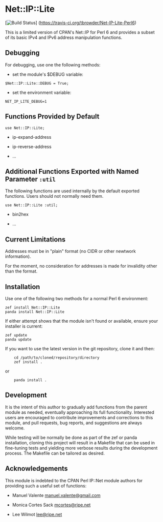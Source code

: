 # Net::IP::Lite

[![Build Status](https://travis-ci.org/tbrowder/Net-IP-Lite-Perl6.svg?branch=master)]
  (https://travis-ci.org/tbrowder/Net-IP-Lite-Perl6)

This is a limited version of CPAN's Net::IP for Perl 6 and provides a
subset of its basic IPv4 and IPv6 address manipulation functions.

## Debugging

For debugging, use one the following methods:

- set the module's $DEBUG variable:

```
$Net::IP::Lite::DEBUG = True;
```

- set the environment variable:

```
NET_IP_LITE_DEBUG=1
```

## Functions Provided by Default

```
use Net::IP::Lite;
```

- ip-expand-address

- ip-reverse-address

- ...

## Additional Functions Exported with Named Parameter `:util`

The following functions are used internally by the default exported functions. Users should not normally need them.

```
use Net::IP::Lite :util;
```
- bin2hex

- ...


## Current Limitations

Addresses must be in "plain" format (no CIDR or other newtwork information).

For the moment, no consideration for addresses is made for invalidity
other than the format.

## Installation

Use one of the following two methods for a normal Perl 6 environment:

```
zef install Net::IP::Lite
panda install Net::IP::Lite
```

If either attempt shows that the module isn't found or available, ensure your installer is current:

```
zef update
panda update
```

If you want to use the latest version in the git repository, clone it and then:

```
    cd /path/to/cloned/repository/directory
    zef install .
```

or

```
    panda install .
```

## Development

It is the intent of this author to gradually add functions from the
parent module as needed, eventually approaching its full
functionality. Interested users are encouraged to contribute
improvements and corrections to this module, and pull requests, bug
reports, and suggestions are always welcome.

While testing will be normally be done as part of the zef or panda
installation, cloning this project will result in a Makefile that can
be used in fine-tuning tests and yielding more verbose results during
the development process. The Makefile can be tailored as desired.

## Acknowledgements

This module is indebted to the CPAN Perl IP::Net module authors for
providing such a useful set of functions:

* Manuel Valente <manuel.valente@gmail.com>

* Monica Cortes Sack <mcortes@ripe.net>

* Lee Wilmot <lee@ripe.net>
